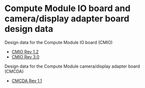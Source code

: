 # Compute Module IO board and camera/display adapter board design data

Design data for the Compute Module IO board (CMIO)

* [CMIO Rev 1.2](RPI-CMIO-V1_2-PUBLIC.zip)
* [CMIO Rev 3.0](RPI-CMIO-V3_0-PUBLIC.zip)

Design data for the Compute Module camera/display adapter board (CMCDA)

* [CMCDA Rev 1.1](RPI-CMCDA-V1_1-PUBLIC.zip)
